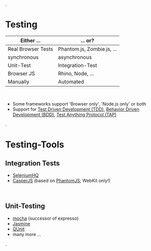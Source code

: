 .<div class="slide">

# Testing

<table class="info">
<thead>
<tr><th>Either ...</th><th>... or?</th></tr>
</thead>
<tbody>
<tr><td>Real Browser Tests</td><td>Phantom.js, Zombie.js, ...</td></tr>
<tr><td>synchronous</td><td>asynchronous</td></tr>
<tr><td>Unit-Test</td><td>Integration-Test</td></tr>
<tr><td>Browser JS</td><td>Rhino, Node, ...</td></tr>
<tr><td>Manually</td><td>Automated</td></tr>
</tbody>
</table>

<br/>

 * Some frameworks support 'Browser only', 'Node.js only' or both
 * Support for [Test Driven Development (TDD)](http://en.wikipedia.org/wiki/Test-Driven_Development),
   [Behavior Driven Development (BDD)](http://en.wikipedia.org/wiki/Behavior_Driven_Development),
   [Test Anything Protocol (TAP)](http://testanything.org/wiki/index.php/Main_Page)

.</div><div class="slide">

# Testing-Tools

## Integration Tests

 * [SeleniumHQ](http://seleniumhq.org/)
 * [CasperJS](http://casperjs.org/) (based on [PhantomJS](http://phantomjs.org/); WebKit only!)

<br/>

## Unit-Testing

 * [mocha](http://visionmedia.github.com/mocha/) (successor of expresso)
 * [Jasmine](http://pivotal.github.com/jasmine/)
 * [QUnit](http://docs.jquery.com/QUnit)
 * many more ...

.</div>
